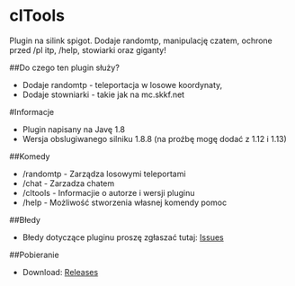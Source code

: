 # clTools
Plugin na silink spigot. Dodaje randomtp, manipulację czatem, ochrone przed /pl itp, /help, stowiarki oraz giganty!

##Do czego ten plugin służy?
* Dodaje randomtp - teleportacja w losowe koordynaty,
* Dodaje stowniarki - takie jak na mc.skkf.net


#Informacje
* Plugin napisany na Javę 1.8
* Wersja obslugiwanego silniku 1.8.8 (na proźbę mogę dodać z 1.12 i 1.13)

##Komedy
* /randomtp - Zarządza losowymi teleportami
* /chat - Zarzadza chatem
* /cltools - Informacjie o autorze i wersji pluginu
* /help - Możliwość stworzenia własnej komendy pomoc

##Błedy
* Błedy dotyczące pluginu proszę zgłaszać tutaj: [Issues](https://github.com/PaulekOfficial/clTools/issues)

##Pobieranie

* Download: [Releases](https://github.com/PaulekOfficial/clTools/releases)

